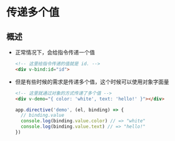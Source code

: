 # 传递多个值

## 概述

+ 正常情况下，会给指令传递一个值

  ```html
  <!-- 这里给指令传递的值就是 id. -->
  <div v-bind:id="id">
  ```

+ 但是有些时候的需求是传递多个值，这个时候可以使用对象字面量

  ```html
  <!-- 这里就通过对象的方式传递了多个值 -->
  <div v-demo="{ color: 'white', text: 'hello!' }"></div>
  ```

  ```js
  app.directive('demo', (el, binding) => {
    // binding.value
    console.log(binding.value.color) // => "white"
    console.log(binding.value.text) // => "hello!"
  })
  ```
